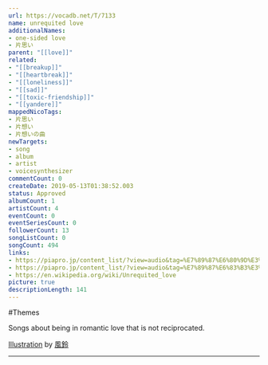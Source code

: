 ```yaml
---
url: https://vocadb.net/T/7133
name: unrequited love
additionalNames: 
- one-sided love
- 片思い
parent: "[[love]]"
related:
- "[[breakup]]"
- "[[heartbreak]]"
- "[[loneliness]]"
- "[[sad]]"
- "[[toxic-friendship]]"
- "[[yandere]]"
mappedNicoTags:
- 片思い
- 片想い
- 片想いの曲
newTargets:
- song
- album
- artist
- voicesynthesizer
commentCount: 0
createDate: 2019-05-13T01:38:52.003
status: Approved
albumCount: 1
artistCount: 4
eventCount: 0
eventSeriesCount: 0
followerCount: 13
songListCount: 0
songCount: 494
links: 
- https://piapro.jp/content_list/?view=audio&tag=%E7%89%87%E6%80%9D%E3%81%84
- https://piapro.jp/content_list/?view=audio&tag=%E7%89%87%E6%83%B3%E3%81%84&order=cv
- https://en.wikipedia.org/wiki/Unrequited_love
picture: true
descriptionLength: 141
---
```


#Themes

Songs about being in romantic love that is not reciprocated.

[Illustration](https://piapro.jp/t/zxli) by [風鈴](https://piapro.jp/rhodolite18)

---

